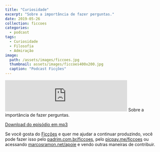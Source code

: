 ```yaml
---
title: "Curiosidade"
excerpt: "Sobre a importância de fazer perguntas."
date: 2019-05-26
collection: ficcoes
categories:
  - podcast
tags: 
  - Curiosidade
  - Filosofia
  - Admiração
image: 
  path: /assets/images/ficcoes.jpg
  thumbnail: assets/images/ficcoes400x200.jpg
  caption: "Podcast Ficções"
---
```


<iframe src="https://anchor.fm/podcastficcoes/embed/episodes/Curiosidade-e45c4t" height="102px" width="400px" frameborder="0" scrolling="no"></iframe>
Sobre a importância de fazer perguntas.

[Download do episódio em mp3](https://s3-us-west-2.amazonaws.com/anchor-audio-bank/production/2019-4-26/15932744-44100-2-63e42599bef4e.mp3)
 
Se você gosta do [Ficções](https://marcosramon.net/ficcoes/) e quer me ajudar a continuar produzindo, você pode fazer isso pelo [padrim.com.br/ficcoes](https://www.padrim.com.br/ficcoes), pelo [picpay.me/ficcoes](https://app.picpay.com/user/ficcoes) ou acessando [marcosramon.net/apoie](https://marcosramon.net/apoie/) e vendo outras maneiras de contribuir.
